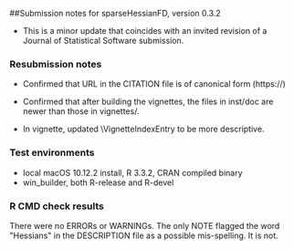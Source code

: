 ##Submission notes for sparseHessianFD, version 0.3.2

- This is a minor update that coincides with an invited revision of a Journal of Statistical
Software submission.

### Resubmission notes

- Confirmed that URL in the CITATION file is of canonical form
(https://)

- Confirmed that after building the vignettes, the files in inst/doc
are newer than those in vignettes/.

- In vignette, updated \VignetteIndexEntry to be more descriptive.

### Test environments

-  local macOS 10.12.2 install, R 3.3.2, CRAN compiled binary
-  win_builder, both R-release and R-devel

### R CMD check results

There were no ERRORs or WARNINGs. The only NOTE flagged the word
"Hessians" in the DESCRIPTION file as a possible mis-spelling. It is not.

